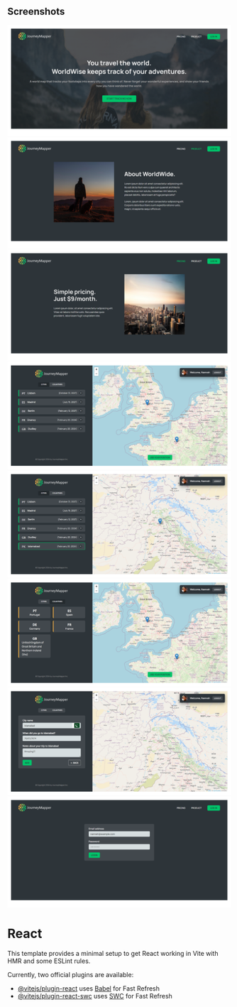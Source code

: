 ## Screenshots

![Main Page](/react-kaleidoscope/journey-mapper/public/readmefileImages/1.png)
![Product Page](/react-kaleidoscope/journey-mapper/public/readmefileImages/2.png)
![Pricing Page](/react-kaleidoscope/journey-mapper/public/readmefileImages/3.png)
![Main App](/react-kaleidoscope/journey-mapper/public/readmefileImages/4.png)
![Current Location](/react-kaleidoscope/journey-mapper/public/readmefileImages/5.png)
![Filtered Countries](/react-kaleidoscope/journey-mapper/public/readmefileImages/6.png)
![Add City](/react-kaleidoscope/journey-mapper/public/readmefileImages/7.png)
![Login Page](/react-kaleidoscope/journey-mapper/public/readmefileImages/8.png)

# React

This template provides a minimal setup to get React working in Vite with HMR and some ESLint rules.

Currently, two official plugins are available:

- [@vitejs/plugin-react](https://github.com/vitejs/vite-plugin-react/blob/main/packages/plugin-react/README.md) uses [Babel](https://babeljs.io/) for Fast Refresh
- [@vitejs/plugin-react-swc](https://github.com/vitejs/vite-plugin-react-swc) uses [SWC](https://swc.rs/) for Fast Refresh
